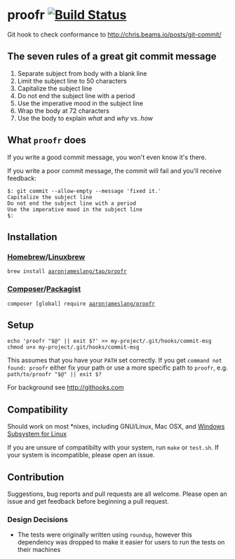 # proofr [![Build Status](https://travis-ci.org/aaronjameslang/proofr.svg)](https://travis-ci.org/aaronjameslang/proofr)
Git hook to check conformance to http://chris.beams.io/posts/git-commit/

## The seven rules of a great git commit message

 1. Separate subject from body with a blank line
 2. Limit the subject line to 50 characters
 3. Capitalize the subject line
 4. Do not end the subject line with a period
 5. Use the imperative mood in the subject line
 6. Wrap the body at 72 characters
 7. Use the body to explain _what_ and _why_ vs. _how_

## What `proofr` does

If you write a good commit message, you won't even know it's there.

If you write a poor commit message, the commit will fail and you'll receive feedback:

```
$: git commit --allow-empty --message 'fixed it.'
Capitalize the subject line
Do not end the subject line with a period
Use the imperative mood in the subject line
$:
```

## Installation

### [Homebrew](https://brew.sh/)/[Linuxbrew](http://linuxbrew.sh/)

`brew install `[`aaronjameslang/tap/proofr`](https://github.com/aaronjameslang/homebrew-tap/blob/master/Formula/proofr.rb)

### [Composer](https://getcomposer.org/)/[Packagist](https://packagist.org/packages/aaronjameslang/proofr)

`composer [global] require `[`aaronjameslang/proofr`](https://packagist.org/packages/aaronjameslang/proofr)

## Setup

```
echo 'proofr "$@" || exit $?' >> my-project/.git/hooks/commit-msg
chmod u+x my-project/.git/hooks/commit-msg
```

This assumes that you have your `PATH` set correctly. If you get `command not found: proofr` either fix your path or use a more specific path to `proofr`, e.g. `path/to/proofr "$@" || exit $?`

For background see http://githooks.com

## Compatibility

Should work on most *nixes, including GNU/Linux, Mac OSX, and [Windows Subsystem for Linux](https://msdn.microsoft.com/en-gb/commandline/wsl/install_guide)

If you are unsure of compatibilty with your system, run `make` or `test.sh`. If your system is incompatible, please open an issue.

## Contribution

Suggestions, bug reports and pull requests are all welcome. Please open an issue and get feedback before beginning a pull request.

### Design Decisions

  - The tests were originally written using `roundup`, however this dependency was dropped to make it easier for users to run the tests on their machines
